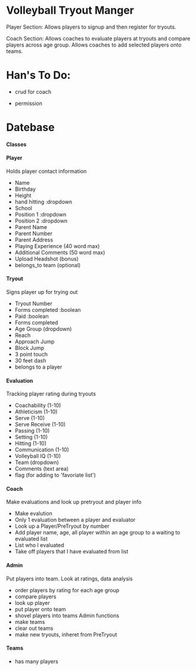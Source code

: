 # Volleyball Tryout Manger

Player Section: Allows players to signup and then register for tryouts.

Coach Section: Allows coaches to evaluate players at tryouts and compare players across age group.
Allows coaches to add selected players onto teams.

# Han's To Do:
<!-- * post route for flagging group -->
<!-- * combined coach and admin with admin tag -->
* crud for coach
<!-- * better seed data -->
* permission

# Datebase
#### Classes
#### Player
Holds player contact information
* Name
* Birthday
* Height
* hand hitting :dropdown
* School
* Position 1 :dropdown
* Position 2 :dropdown
* Parent Name
* Parent Number
* Parent Address
* Playing Experience (40 word max)
* Additional Comments (50 word max)
* Upload Headshot (bonus)
* belongs_to team (optional)
#### Tryout
Signs player up for trying out
* Tryout Number
* Forms completed :boolean
* Paid :boolean
* Forms completed
* Age Group (dropdown)
* Reach
* Approach Jump
* Block Jump
* 3 point touch
* 30 feet dash
* belongs to a player
#### Evaluation
Tracking player rating during tryouts
* Coachability (1-10)
* Athleticism (1-10)
* Serve (1-10)
* Serve Receive (1-10)
* Passing (1-10)
* Setting (1-10)
* Hitting (1-10)
* Communication (1-10)
* Volleyball IQ (1-10)
* Team (dropdown)
* Comments (text area)
* flag (for adding to 'favoriate list')
#### Coach
Make evaluations and look up pretryout and player info
* Make evalution
* Only 1 evaluation between a player and evaluator
* Look up a Player/PreTryout by number
* Add player name, age, all player within an age group to a waiting to evaluated list 
* List who I evaluated
* Take off players that I have evaluated from list
#### Admin
Put players into team. Look at ratings, data analysis
* order players by rating for each age group
* compare players
* look up player
* put player onto team
* shovel players into teams
Admin functions
* make teams
* clear out teams
* make new tryouts, inheret from PreTryout
#### Teams
* has many players
